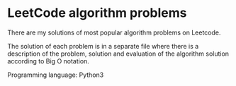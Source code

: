 # LeetCode algorithm problems

There are my solutions of most popular algorithm problems on Leetcode.

The solution of each problem is in a separate file where there is a description of the problem, solution and evaluation of the algorithm solution according to Big O notation.

Programming language: Python3
